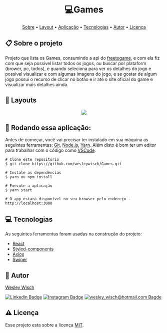 <h1 align="center">💻Games</h1>

<p align="center">  <a href="#sobre">Sobre</a> • <a href="#layout">Layout</a> • <a href="#aplicacao">Aplicação</a>  • <a href="#techs">Tecnologias</a> • <a href="#autor">Autor</a> • <a href="#licenca">Licença</a> </p>


  <h2 id="sobre"> 📋 Sobre o projeto</h2>
  
  Projeto que lista os Games, consumindo a api do [freetogame](https://www.freetogame.com/api-doc), e com ela fiz com que seja possivel listar todos os jogos, ou buscar por plataform (brower, pc, todos), e quando seleciona para ver os detalhes do jogo e possivel visualizar e com algumas imagens do jogo, e se gostar de algum jogo possui o recurso de clicar no botão e ir até o site oficial do game e visualizar mais detalhes ainda.

<h2 id="layout"> 🎨  Layouts</h2>

<p align="center">
	<img src="./.github/Games.gif" alg="Games" />
</p>

<h2 id="aplicacao"> 🎲  Rodando essa aplicação:</h2>

Antes de começar, você vai precisar ter instalado em sua máquina as seguintes ferramentas:  [Git](https://git-scm.com/),  [Node.js](https://nodejs.org/en/),  [Yarn](https://yarnpkg.com/). Além disto é bom ter um editor para trabalhar com o código como  [VSCode](https://code.visualstudio.com/).

```
# Clone este repositório
$ git clone https://github.com/wesleywisch/Games.git

# Instale as dependências
$ yarn ou npm install

# Execute a aplicação
$ yarn start

# O app estará disponível no seu browser pelo endereço - http://localhost:3000
```

 
 <h2 id="techs"> 💻 Tecnologias</h2>
 As seguintes ferramentas foram usadas na construção do projeto:

- [React]()
- [Styled-components]()
- [Axios]()
- [Swiper]()

 <h2 id="autor"> 🦸 Autor</h2>

[Wesley Wisch](https://www.linkedin.com/in/wesley-wisch)

[![Linkedin Badge](https://img.shields.io/badge/-LinkedIn-blue?style=flat-square-border&logo=Linkedin&logoColor=white&link=https://www.linkedin.com/in/wesley-wisch/)](https://www.linkedin.com/in/wesley-wisch) [![Instagram Badge](https://img.shields.io/badge/-Instagram-CC0000?style=flat-square-border&logo=Instagram&logoColor=white&link=https://www.instagram.com/wesley_wisch/)](https://www.instagram.com/wesley_wisch/) [![wesley_wisch@hotmail.com Bagde](https://img.shields.io/badge/wesley_wisch-2e7eea?style=flat-square-border&logo=microsoft-outlook&logoColor=white)](mailto:wesley_wisch@hotmail.com)

<h2 id="licenca"> ⚠️  Licença</h2>

Esse projeto esta sobre a licença [MIT](https://github.com/wesleywisch/Games/blob/main/LICENSE).